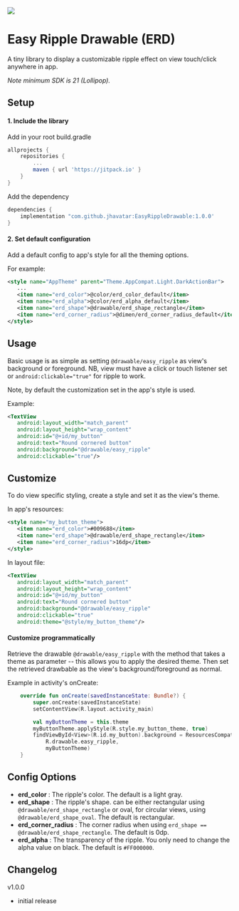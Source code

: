[![](https://jitpack.io/v/jhavatar/EasyRippleDrawable.svg)](https://jitpack.io/#jhavatar/EasyRippleDrawable)

# Easy Ripple Drawable (ERD)
A tiny library to display a customizable ripple effect on view touch/click anywhere in app. 

*Note minimum SDK is 21 (Lollipop).*

## Setup
#### 1. Include the library

Add in your root build.gradle

```groovy
allprojects {
    repositories {
        ...
        maven { url 'https://jitpack.io' }
    }
}
```

Add the dependency

 ```groovy
 dependencies {
     implementation "com.github.jhavatar:EasyRippleDrawable:1.0.0'
 }
 ```
 
 #### 2. Set default configuration
 Add a default config to app's style for all the theming options.
 
 For example:
 ```xml
<style name="AppTheme" parent="Theme.AppCompat.Light.DarkActionBar">
    ...
    <item name="erd_color">@color/erd_color_default</item>
    <item name="erd_alpha">@color/erd_alpha_default</item>
    <item name="erd_shape">@drawable/erd_shape_rectangle</item>
    <item name="erd_corner_radius">@dimen/erd_corner_radius_default</item>
</style>
```

## Usage

Basic usage is as simple as setting `@drawable/easy_ripple` as view's background or foreground. NB, view must have a click or touch listener set or `android:clickable="true"` for ripple to work.

Note, by default the customization set in the app's style is used.

Example:
 ```xml
 <TextView
    android:layout_width="match_parent"
    android:layout_height="wrap_content"
    android:id="@+id/my_button"
    android:text="Round cornered button"
    android:background="@drawable/easy_ripple"
    android:clickable="true"/>
 ```

## Customize

To do view specific styling, create a style and set it as the view's theme.

In app's resources:
 ```xml
<style name="my_button_theme">
    <item name="erd_color">#009688</item>
    <item name="erd_shape">@drawable/erd_shape_rectangle</item>
    <item name="erd_corner_radius">16dp</item>
</style>
 ```
 
 In layout file:
 ```xml
 <TextView
    android:layout_width="match_parent"
    android:layout_height="wrap_content"
    android:id="@+id/my_button"
    android:text="Round cornered button"
    android:background="@drawable/easy_ripple"
    android:clickable="true"
    android:theme="@style/my_button_theme"/>
 ```
 
#### Customize programmatically
 
Retrieve the drawable `@drawable/easy_ripple` with the method that takes a theme as parameter -- this allows you to apply the desired theme. Then set the retrieved drawbable as the view's background/foreground as normal.

Example in activity's onCreate:
```kotlin
    override fun onCreate(savedInstanceState: Bundle?) {
        super.onCreate(savedInstanceState)
        setContentView(R.layout.activity_main)

        val myButtonTheme = this.theme
        myButtonTheme.applyStyle(R.style.my_button_theme, true)
        findViewById<View>(R.id.my_button).background = ResourcesCompat.getDrawable(resources, 
            R.drawable.easy_ripple, 
            myButtonTheme)
    }
```

## Config Options

- **erd_color** : The ripple's color. The default is a light gray.
- **erd_shape** : The ripple's shape. can be either rectangular using `@drawable/erd_shape_rectangle` or oval, for circular views, using `@drawable/erd_shape_oval`. The default is rectangular.
- **erd_corner_radius** : The corner radius when using `erd_shape == @drawable/erd_shape_rectangle`. The default is 0dp.
- **erd_alpha** : The transparency of the ripple. You only need to change the alpha value on black. The default is `#FF000000`.


## Changelog
v1.0.0 
- initial release
